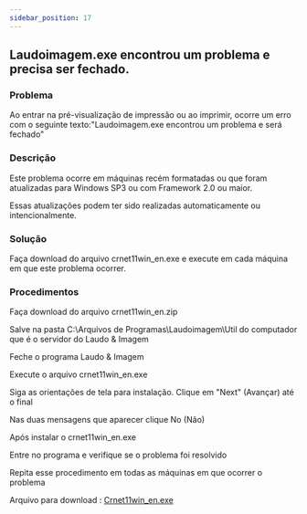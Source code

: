 ```yaml
---
sidebar_position: 17
---
```


## Laudoimagem.exe encontrou um problema e precisa ser fechado.
### Problema

Ao entrar na pré-visualização de impressão ou ao imprimir, ocorre um erro com o seguinte texto:"Laudoimagem.exe encontrou um problema e será fechado"

### Descrição

Este problema ocorre em máquinas recém formatadas ou que foram atualizadas para Windows SP3 ou com Framework 2.0 ou maior.

Essas atualizações podem ter sido realizadas automaticamente ou intencionalmente.

### Solução

Faça download do arquivo crnet11win_en.exe e execute em cada máquina em que este problema ocorrer.

### Procedimentos

Faça download do arquivo crnet11win_en.zip

Salve na pasta C:\Arquivos de Programas\Laudoimagem\Util do computador que é o servidor do Laudo & Imagem

Feche o programa Laudo & Imagem

Execute o arquivo crnet11win_en.exe

Siga as orientações de tela para instalação. Clique em "Next" (Avançar) até o final

Nas duas mensagens que aparecer clique No (Não)

Após instalar o crnet11win_en.exe

Entre no programa e verifique se o problema foi resolvido

Repita esse procedimento em todas as máquinas em que ocorrer o problema

Arquivo para download : [Crnet11win_en.exe](http://suporte.laudoimagem.com.br/download/crnet11win_en.exe)